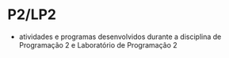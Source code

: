 # P2/LP2
- atividades e programas desenvolvidos durante a disciplina de Programação 2 e Laboratório de Programação 2

